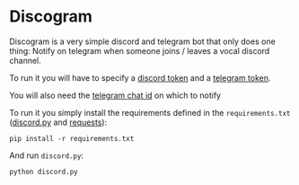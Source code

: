 # Discogram

Discogram is a very simple discord and telegram bot that only does one thing: Notify on telegram when someone joins / leaves a vocal discord channel.

To run it you will have to specify a [discord token](https://discord.com/developers/applications) and a [telegram token](https://core.telegram.org/bots/api).

You will also need the [telegram chat id](https://stackoverflow.com/a/56546442) on which to notify

To run it you simply install the requirements defined in the `requirements.txt` ([discord.py](https://github.com/Rapptz/discord.py) and [requests](https://github.com/psf/requests)):

`pip install -r requirements.txt`

And run `discord.py`:

`python discord.py`
